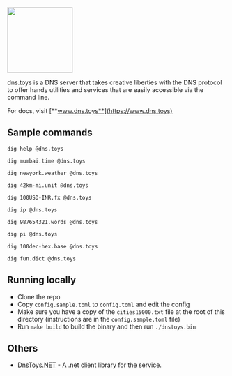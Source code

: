 <img width="150" src="https://user-images.githubusercontent.com/547147/171995179-b9d2faae-d659-4260-99df-04c62c171f6f.png" />

dns.toys is a DNS server that takes creative liberties with the DNS protocol to offer handy utilities and services that are easily accessible via the command line.

For docs, visit [**www.dns.toys**](https://www.dns.toys)

## Sample commands

```shell
dig help @dns.toys

dig mumbai.time @dns.toys

dig newyork.weather @dns.toys

dig 42km-mi.unit @dns.toys

dig 100USD-INR.fx @dns.toys

dig ip @dns.toys

dig 987654321.words @dns.toys

dig pi @dns.toys

dig 100dec-hex.base @dns.toys

dig fun.dict @dns.toys
```

## Running locally

- Clone the repo
- Copy `config.sample.toml` to `config.toml` and edit the config
- Make sure you have a copy of the `cities15000.txt` file at the root of this directory (instructions are in the `config.sample.toml` file)
- Run `make build` to build the binary and then run `./dnstoys.bin`

## Others

- [DnsToys.NET](https://github.com/fatihdgn/DnsToys.NET) - A .net client library for the service.
